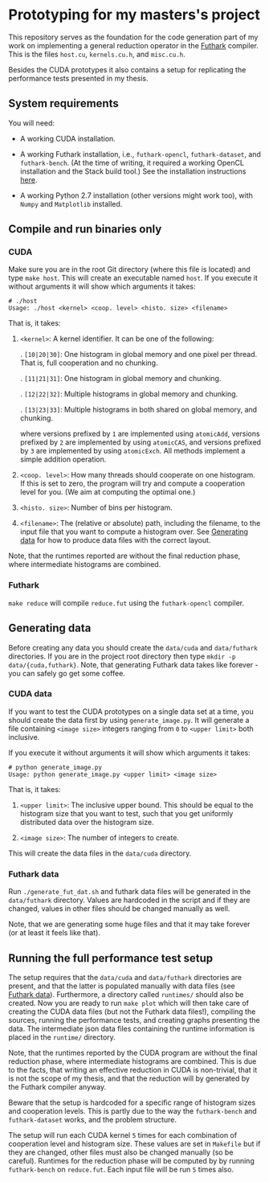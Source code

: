# Prototyping for my masters's project

This repository serves as the foundation for the code
generation part of my work on implementing a general
reduction operator in the
[Futhark](https://github.com/diku-dk/futhark/)
compiler. This is the files `host.cu`, `kernels.cu.h`, and
`misc.cu.h`.

Besides the CUDA prototypes it also contains a setup for
replicating the performance tests presented in my thesis.


## System requirements

You will need:

 * A working CUDA installation.

 * A working Futhark installation, i.e., `futhark-opencl`,
   `futhark-dataset`, and `futhark-bench`. (At the time of
   writing, it required a working OpenCL installation and
   the Stack build tool.) See the installation instructions
   [here](https://futhark.readthedocs.io/en/latest/installation.html).

 * A working Python 2.7 installation (other versions might
   work too), with `Numpy` and `Matplotlib` installed.


## Compile and run binaries only

### CUDA

Make sure you are in the root Git directory (where this file
is located) and type `make host`. This will create an
executable named `host`. If you execute it without arguments
it will show which arguments it takes:

```
# ./host
Usage: ./host <kernel> <coop. level> <histo. size> <filename>
```

That is, it takes:

1. `<kernel>`: A kernel identifier. It can be one of the
following:

    . `[10|20|30]`: One histogram in global memory and one pixel per
    thread. That is, full cooperation and no chunking.

    . `[11|21|31]`: One histogram in global memory and chunking.

    . `[12|22|32]`: Multiple histograms in global memory and chunking.

    . `[13|23|33]`: Multiple histograms in both shared on global
    memory, and chunking.

    where versions prefixed by `1` are implemented using
    `atomicAdd`, versions prefixed by `2` are implemented by
    using `atomicCAS`, and versions prefixed by `3` are
    implemented by using `atomicExch`. All methods implement
    a simple addition operation.

2. `<coop. level>`: How many threads should cooperate on one
histogram. If this is set to zero, the program will try and
compute a cooperation level for you. (We aim at computing
the optimal one.)

3. `<histo. size>`: Number of bins per histogram.

4. `<filename>`: The (relative or absolute) path, including
the filename, to the input file that you want to compute a
histogram over. See [Generating data](#generating-data) for
how to produce data files with the correct layout.

Note, that the runtimes reported are without the final reduction
phase, where intermediate histograms are combined.

### Futhark

`make reduce` will compile `reduce.fut` using the
`futhark-opencl` compiler.


## Generating data

Before creating any data you should create the `data/cuda`
and `data/futhark` directories. If you are in the project
root directory then type `mkdir -p
data/{cuda,futhark}`. Note, that generating Futhark data
takes like forever - you can safely go get some coffee.


### CUDA data

If you want to test the CUDA prototypes on a single data set
at a time, you should create the data first by using
`generate_image.py`. It will generate a file containing
`<image size>` integers ranging from `0` to `<upper limit>`
both inclusive.

If you execute it without arguments it will show which
arguments it takes:

```
# python generate_image.py
Usage: python generate_image.py <upper limit> <image size>
```

That is, it takes:

 1. `<upper limit>`: The inclusive upper bound. This should
 be equal to the histogram size that you want to test, such
 that you get uniformly distributed data over the histogram
 size.

 2. `<image size>`: The number of integers to create.

This will create the data files in the `data/cuda`
directory.


### Futhark data

Run `./generate_fut_dat.sh` and futhark data files will be
generated in the `data/futhark` directory. Values are
hardcoded in the script and if they are changed, values in
other files should be changed manually as well.

Note, that we are generating some huge files and that it may
take forever (or at least it feels like that).


## Running the full performance test setup

The setup requires that the `data/cuda` and `data/futhark`
directories are present, and that the latter is populated
manually with data files (see [Futhark
data](#futhark-data)). Furthermore, a directory called
`runtimes/` should also be created. Now you are ready to run
`make plot` which will then take care of creating the CUDA
data files (but not the Futhark data files!), compiling the
sources, running the performance tests, and creating graphs
presenting the data. The intermediate json data files
containing the runtime information is placed in the
`runtime/` directory.

Note, that the runtimes reported by the CUDA program are
without the final reduction phase, where intermediate
histograms are combined. This is due to the facts, that
writing an effective reduction in CUDA is non-trivial, that
it is not the scope of my thesis, and that the reduction
will by generated by the Futhark compiler anyway.

Beware that the setup is hardcoded for a specific range of
histogram sizes and cooperation levels. This is partly due
to the way the `futhark-bench` and `futhark-dataset` works,
and the problem structure.

The setup will run each CUDA kernel `5` times for each
combination of cooperation level and histogram size. These
values are set in `Makefile` but if they are changed, other
files must also be changed manually (so be careful).
Runtimes for the reduction phase will be computed by by
running `futhark-bench` on `reduce.fut`. Each input file
will be run `5` times also.
